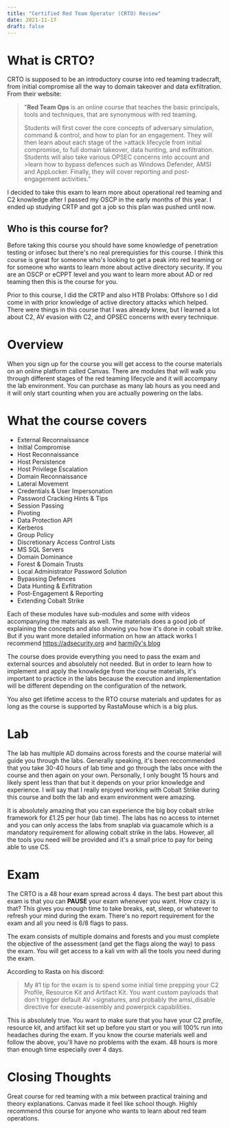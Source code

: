 ```yaml
---
title: "Certified Red Team Operator (CRTO) Review"
date: 2021-11-17
draft: false
---
```



# What is CRTO?
CRTO is supposed to be an introductory course into red teaming tradecraft, from initial compromise all the way to domain takeover and data exfiltration. From their website:


>"**Red Team Ops** is an online course that teaches the basic principals, tools and techniques, that are synonymous with red teaming.
>
>Students will first cover the core concepts of adversary simulation, command & control, and how to plan for an engagement. They will then learn about each stage of the >attack lifecycle from initial compromise, to full domain takeover, data hunting, and exfiltration. Students will also take various OPSEC concerns into account and >learn how to bypass defences such as Windows Defender, AMSI and AppLocker. Finally, they will cover reporting and post-engagement activities."


I decided to take this exam to learn more about operational red teaming and C2 knowledge after I passed my OSCP in the early months of this year. I ended up studying CRTP and got a job so this plan was pushed until now. 

## Who is this course for? 
Before taking this course you should have some knowledge of penetration testing or infosec but there's no real prerequisties for this course. I think this course is great for someone who's looking to get a peak into red teaming or for someone who wants to learn more about active directory security. If you are an OSCP or eCPPT level and you want to learn more about AD or red teaming then this is the course for you.

Prior to this course, I did the CRTP and also HTB Prolabs: Offshore so I did come in with prior knowledge of active directory attacks which helped. There were things in this course that I was already knew, but I learned a lot about C2, AV evasion with C2, and OPSEC concerns with every technique. 


# Overview
When you sign up for the course you will get access to the course materials on an online platform called Canvas. There are modules that will walk you through different stages of the red teaming lifecycle and it will accompany the lab environment. You can purchase as many lab hours as you need and it will only start counting when you are actually powering on the labs. 


# What the course covers

-  External Reconnaissance
-   Initial Compromise
-   Host Reconnaissance
-   Host Persistence
-   Host Privilege Escalation
-   Domain Reconnaissance
-   Lateral Movement
-   Credentials & User Impersonation
-   Password Cracking Hints & Tips
-   Session Passing
-   Pivoting
-   Data Protection API
-   Kerberos
-   Group Policy
-   Discretionary Access Control Lists
-   MS SQL Servers
-   Domain Dominance
-   Forest & Domain Trusts
-   Local Administrator Password Solution
-   Bypassing Defences
-   Data Hunting & Exfiltration
-   Post-Engagement & Reporting
-   Extending Cobalt Strike

Each of these modules have sub-modules and some with videos accompanying the materials as well. The materials does a good job of explaining the concepts and also showing you how it's done in cobalt strike. But if you want more detailed information on how an attack works I recommend <https://adsecurity.org> and [harmj0y's blog](http://harmj0y.net/blog/blog)

The course does provide everything you need to pass the exam and external sources and absolutely not needed. But in order to learn how to implement and apply the knowledge from the course materials, it's important to practice in the labs because the execution and implementation will be different depending on the configuration of the network.

You also get lifetime access to the RTO course materials and updates for as long as the course is supported by RastaMouse which is a big plus.


# Lab
The lab has multiple AD domains across forests and the course material will guide you through the labs. Generally speaking, it's been reccommended that you take 30-40 hours of lab time and go through the labs once with the course and then again on your own. Personally, I only bought 15 hours and likely spent less than that but it depends on your prior knowledge and experience. I will say that I really enjoyed working with Cobalt Strike during this course and both the lab and exam environment were amazing.

It is absolutely amazing that you can experience the big boy cobalt strike framework for £1.25 per hour (lab time). The labs has no access to internet and you can only access the labs from snaplab via guacamole which is a mandatory requirement for allowing cobalt strike in the labs. However, all the tools you need will be provided and it's a small price to pay for being able to use CS. 


# Exam
The CRTO is a 48 hour exam spread across 4 days. The best part about this exam is that you can **PAUSE** your exam whenever you want. How crazy is that? This gives you enough time to take breaks, eat, sleep, or whatever to refresh your mind during the exam. There's no report requirement for the exam and all you need is 6/8 flags to pass.

The exam consists of multiple domains and forests and you must complete the objective of the assessment (and get the flags along the way) to pass the exam. You will get access to a kali vm with all the tools you need during the exam. 

According to Rasta on his discord:
>
>My #1 tip for the exam is to spend some initial time prepping your C2 Profile, Resource Kit and Artifact Kit.  You want custom payloads that don't trigger default AV >signatures, and probably the amsi_disable directive for execute-assembly and powerpick capabilities.
>


This is absolutely true. You want to make sure that you have your C2 profile, resource kit, and artifact kit set up before you start or you will 100% run into headaches during the exam. If you know the course materials well and follow the above, you'll have no problems with the exam. 48 hours is more than enough time especially over 4 days. 

# Closing Thoughts
Great course for red teaming with a mix between practical training and theory explanations. Canvas made it feel like school though. Highly recommend this course for anyone who wants to learn about red team operations.
